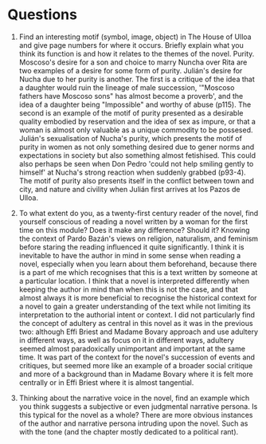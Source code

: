 # Questions
1. Find an interesting motif (symbol, image, object) in The House of Ulloa and give page numbers for where it occurs. Briefly explain what you think its function is and how it relates to the themes of the novel.
Purity. Moscoso's desire for a son and choice to marry Nuncha over Rita are two examples of a desire for some form of purity. Julián's desire for Nucha due to her purity is another. The first is a critique of the idea that a daughter would ruin the lineage of male succession, '"Moscoso fathers have Moscoso sons" has almost become a proverb', and the idea of a daughter being "Impossible" and worthy of abuse (p115). The second is an example of the motif of purity presented as a desirable quality embodied by reservation and the idea of sex as impure, or that a woman is almost only valuable as a unique commodity to be possesed. Julián's sexualisation of Nucha's purity, which presents the motif of purity in women as not only something desired due to gener norms and expectations in society but also something almost fetishised. This could also perhaps be seen when Don Pedro 'could not help smiling gently to himself' at Nucha's strong reaction when suddenly grabbed (p93-4). The motif of purity also presents itself in the conflict between town and city, and nature and civility when Julián first arrives at los Pazos de Ulloa.

2. To what extent do you, as a twenty-first century reader of the novel, find yourself conscious of reading a novel written by a woman for the first time on this module? Does it make any difference? Should it?
Knowing the context of Pardo Bazán's views on religion, naturalism, and feminism before staring the reading influenced it quite significantly. I think it is inevitable to have the author in mind in some sense when reading a novel, especially when you learn about them beforehand, because there is a part of me which recognises that this is a text written by someone at a particular location. I think that a novel is interpreted differently when keeping the author in mind than when this is not the case, and that almost always it is more beneficial to recognise the historical context for a novel to gain a greater understanding of the text while not limiting its interpretation to the authorial intent or context. I did not particularly find the concept of adultery as central in this novel as it was in the previous two: although Effi Briest and Madame Bovary approach and use adultery in different ways, as well as focus on it in different ways, adultery seemed almost paradoxically unimportant and important at the same time. It was part of the context for the novel's succession of events and critiques, but seemed more like an example of a broader social critique and more of a background than in Madame Bovary where it is felt more centrally or in Effi Briest where it is almost tangential.

3. Thinking about the narrative voice in the novel, find an example which you think suggests a subjective or even judgmental narrative persona. Is this typical for the novel as a whole?
There are more obvious instances of the author and narrative persona intruding upon the novel. Such as with the tone (and the chapter mostly dedicated to a political rant).

